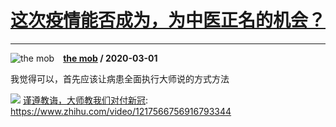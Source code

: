 # [这次疫情能否成为，为中医正名的机会？](https://www.zhihu.com/answer/1048924085)

-----------------------------------------------------------------

![the mob](https://pic1.zhimg.com/v2-b7191fe08f28add81bc275eb47667fa6.jpg?source=1940ef5c "the mob")&emsp;**[the mob](https://www.zhihu.com/people/huang-ai-si-51) / 2020-03-01**

我觉得可以，首先应该让病患全面执行大师说的方式方法

![](https://pic4.zhimg.com/v2-26326a7ceae3c1711d01248d3eab5979.jpeg)
[谨遵教诲，大师教我们对付新冠](https://www.zhihu.com/video/1217566756916793344): https://www.zhihu.com/video/1217566756916793344

